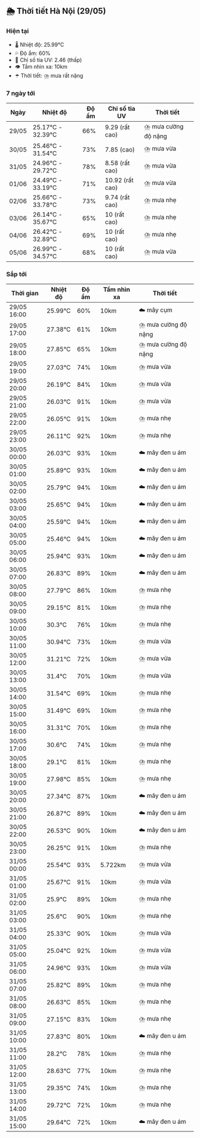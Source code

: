 ## 🌦️ Thời tiết Hà Nội (29/05)

### Hiện tại

- 🌡️ Nhiệt độ: 25.99℃
- 💦 Độ ẩm: 60%
- 🌟 Chỉ số tia UV: 2.46 (thấp)
- 👁️ Tầm nhìn xa: 10km
- ☂️ Thời tiết: ⛈️ mưa rất nặng

### 7 ngày tới

| Ngày | Nhiệt độ | Độ ẩm | Chỉ số tia UV | Thời tiết |
| --- | --- | --- | --- | --- |
| 29/05 | 25.17℃ - 32.39℃ | 66% | 9.29 (rất cao) | ⛈️ mưa cường độ nặng |
| 30/05 | 25.46℃ - 31.54℃ | 73% | 7.85 (cao) | ⛈️ mưa vừa |
| 31/05 | 24.96℃ - 29.72℃ | 78% | 8.58 (rất cao) | ⛈️ mưa vừa |
| 01/06 | 24.49℃ - 33.19℃ | 71% | 10.92 (rất cao) | ⛈️ mưa vừa |
| 02/06 | 25.66℃ - 33.78℃ | 73% | 9.74 (rất cao) | ⛈️ mưa nhẹ |
| 03/06 | 26.14℃ - 35.67℃ | 65% | 10 (rất cao) | ⛈️ mưa nhẹ |
| 04/06 | 26.42℃ - 32.89℃ | 69% | 10 (rất cao) | ⛈️ mưa nhẹ |
| 05/06 | 26.99℃ - 34.57℃ | 68% | 10 (rất cao) | ⛈️ mưa vừa |

### Sắp tới

| Thời gian | Nhiệt độ | Độ ẩm | Tầm nhìn xa | Thời tiết |
| --- | --- | --- | --- | --- |
| 29/05 16:00 | 25.99℃ | 60% | 10km | ☁️ mây cụm |
| 29/05 17:00 | 27.38℃ | 61% | 10km | ⛈️ mưa cường độ nặng |
| 29/05 18:00 | 27.85℃ | 65% | 10km | ⛈️ mưa cường độ nặng |
| 29/05 19:00 | 27.03℃ | 74% | 10km | ⛈️ mưa vừa |
| 29/05 20:00 | 26.19℃ | 84% | 10km | ⛈️ mưa vừa |
| 29/05 21:00 | 26.03℃ | 91% | 10km | ⛈️ mưa vừa |
| 29/05 22:00 | 26.05℃ | 91% | 10km | ⛈️ mưa nhẹ |
| 29/05 23:00 | 26.11℃ | 92% | 10km | ⛈️ mưa nhẹ |
| 30/05 00:00 | 26.03℃ | 93% | 10km | ☁️ mây đen u ám |
| 30/05 01:00 | 25.89℃ | 93% | 10km | ☁️ mây đen u ám |
| 30/05 02:00 | 25.79℃ | 94% | 10km | ☁️ mây đen u ám |
| 30/05 03:00 | 25.65℃ | 94% | 10km | ☁️ mây đen u ám |
| 30/05 04:00 | 25.59℃ | 94% | 10km | ☁️ mây đen u ám |
| 30/05 05:00 | 25.46℃ | 94% | 10km | ☁️ mây đen u ám |
| 30/05 06:00 | 25.94℃ | 93% | 10km | ☁️ mây đen u ám |
| 30/05 07:00 | 26.83℃ | 89% | 10km | ☁️ mây đen u ám |
| 30/05 08:00 | 27.79℃ | 86% | 10km | ⛈️ mưa nhẹ |
| 30/05 09:00 | 29.15℃ | 81% | 10km | ⛈️ mưa nhẹ |
| 30/05 10:00 | 30.3℃ | 76% | 10km | ⛈️ mưa nhẹ |
| 30/05 11:00 | 30.94℃ | 73% | 10km | ⛈️ mưa vừa |
| 30/05 12:00 | 31.21℃ | 72% | 10km | ⛈️ mưa vừa |
| 30/05 13:00 | 31.4℃ | 70% | 10km | ⛈️ mưa vừa |
| 30/05 14:00 | 31.54℃ | 69% | 10km | ⛈️ mưa nhẹ |
| 30/05 15:00 | 31.49℃ | 69% | 10km | ⛈️ mưa nhẹ |
| 30/05 16:00 | 31.31℃ | 70% | 10km | ⛈️ mưa nhẹ |
| 30/05 17:00 | 30.6℃ | 74% | 10km | ⛈️ mưa nhẹ |
| 30/05 18:00 | 29.1℃ | 81% | 10km | ⛈️ mưa nhẹ |
| 30/05 19:00 | 27.98℃ | 85% | 10km | ⛈️ mưa nhẹ |
| 30/05 20:00 | 27.34℃ | 87% | 10km | ☁️ mây đen u ám |
| 30/05 21:00 | 26.87℃ | 89% | 10km | ☁️ mây đen u ám |
| 30/05 22:00 | 26.53℃ | 90% | 10km | ☁️ mây đen u ám |
| 30/05 23:00 | 26.25℃ | 91% | 10km | ⛈️ mưa nhẹ |
| 31/05 00:00 | 25.54℃ | 93% | 5.722km | ⛈️ mưa vừa |
| 31/05 01:00 | 25.67℃ | 91% | 10km | ⛈️ mưa vừa |
| 31/05 02:00 | 25.9℃ | 89% | 10km | ⛈️ mưa nhẹ |
| 31/05 03:00 | 25.6℃ | 90% | 10km | ⛈️ mưa nhẹ |
| 31/05 04:00 | 25.33℃ | 90% | 10km | ⛈️ mưa vừa |
| 31/05 05:00 | 25.04℃ | 92% | 10km | ⛈️ mưa vừa |
| 31/05 06:00 | 24.96℃ | 93% | 10km | ⛈️ mưa vừa |
| 31/05 07:00 | 25.82℃ | 89% | 10km | ⛈️ mưa nhẹ |
| 31/05 08:00 | 26.63℃ | 85% | 10km | ⛈️ mưa nhẹ |
| 31/05 09:00 | 27.15℃ | 83% | 10km | ⛈️ mưa nhẹ |
| 31/05 10:00 | 27.83℃ | 80% | 10km | ☁️ mây đen u ám |
| 31/05 11:00 | 28.2℃ | 78% | 10km | ⛈️ mưa nhẹ |
| 31/05 12:00 | 28.63℃ | 77% | 10km | ⛈️ mưa nhẹ |
| 31/05 13:00 | 29.35℃ | 74% | 10km | ⛈️ mưa nhẹ |
| 31/05 14:00 | 29.72℃ | 72% | 10km | ⛈️ mưa nhẹ |
| 31/05 15:00 | 29.64℃ | 72% | 10km | ☁️ mây đen u ám |
